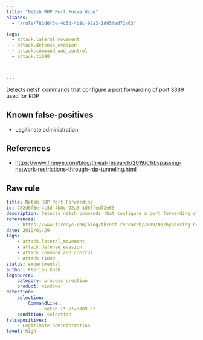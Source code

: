 ```yaml
---
title: "Netsh RDP Port Forwarding"
aliases:
  - "/rule/782d6f3e-4c5d-4b8c-92a3-1d05fed72e63"

tags:
  - attack.lateral_movement
  - attack.defense_evasion
  - attack.command_and_control
  - attack.t1090



---
```


Detects netsh commands that configure a port forwarding of port 3389 used for RDP

<!--more-->


## Known false-positives

* Legitimate administration



## References

* https://www.fireeye.com/blog/threat-research/2019/01/bypassing-network-restrictions-through-rdp-tunneling.html


## Raw rule
```yaml
title: Netsh RDP Port Forwarding
id: 782d6f3e-4c5d-4b8c-92a3-1d05fed72e63
description: Detects netsh commands that configure a port forwarding of port 3389 used for RDP
references:
    - https://www.fireeye.com/blog/threat-research/2019/01/bypassing-network-restrictions-through-rdp-tunneling.html
date: 2019/01/29
tags:
    - attack.lateral_movement
    - attack.defense_evasion
    - attack.command_and_control
    - attack.t1090
status: experimental
author: Florian Roth
logsource:
    category: process_creation
    product: windows
detection:
    selection:
        CommandLine:
            - netsh i* p*=3389 c*
    condition: selection
falsepositives:
    - Legitimate administration
level: high

```
